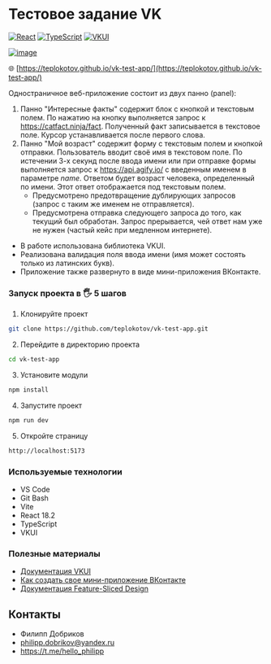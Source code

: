 # Тестовое задание VK
[![React](https://img.shields.io/badge/react-%2320232a.svg?style=for-the-badge&logo=react&logoColor=%2361DAFB)](https://react.dev/)
[![TypeScript](https://img.shields.io/badge/typescript-%23007ACC.svg?style=for-the-badge&logo=typescript&logoColor=white)](https://www.typescriptlang.org/)
[![VKUI](https://img.shields.io/badge/vkui-%23007ACC.svg?style=for-the-badge&logo=vkui&logoColor=white)](https://vkcom.github.io/VKUI/)

[![image](https://github.com/teplokotov/vk-test-app/assets/118915923/65d30fd6-ec08-409c-9b04-e88db24c278b)](https://teplokotov.github.io/is-test-app/)

🌐 [https://teplokotov.github.io/vk-test-app/](https://teplokotov.github.io/vk-test-app/)

Одностраничное веб-приложение состоит из двух панно (panel):

<ol>
	<li>Панно "Интересные факты" содержит блок с кнопкой и текстовым полем. По нажатию на кнопку выполняется запрос к <a href="https://catfact.ninja/fact" target="_blank">https://catfact.ninja/fact</a>. Полученный факт записывается в текстовое поле. Курсор устанавливается после первого слова.</li>
	<li>Панно "Мой возраст" содержит форму с текстовым полем и кнопкой отправки. Пользователь вводит своё имя в текстовом поле. По истечении 3-х секунд после ввода имени или при отправке формы выполняется запрос к <a href="https://api.agify.io/" target="_blank">https://api.agify.io/</a> с введенным именем в параметре <em>name</em>. Ответом будет возраст человека, определенный по имени. Этот ответ отображается под текстовым полем.<br>
	<ul>
		<li>Предусмотрено предотвращение дублирующих запросов (запрос с таким же именем не отправляется).</li>
		<li>Предусмотрена отправка следующего запроса до того, как текущий был обработан. Запрос прерывается, чей ответ нам уже не нужен (частый кейс при медленном интернете).</li>
	</ul>
	</li>
</ol>

<ul>
	<li>В работе использована библиотека VKUI.</li>
	<li>Реализована валидация поля ввода имени (имя может состоять только из латинских букв).</li>
	<li>Приложение также развернуто в виде мини-приложения ВКонтакте.</li>
</ul>

### Запуск проекта в 🖐 5 шагов
1. Клонируйте проект
```bash
git clone https://github.com/teplokotov/vk-test-app.git
```
2. Перейдите в директорию проекта
```bash
cd vk-test-app
```
3. Установите модули
```bash
npm install
```
4. Запустите проект
```bash
npm run dev
```
5. Откройте страницу
```bash
http://localhost:5173
```

### Используемые технологии
- VS Code
- Git Bash
- Vite
- React 18.2
- TypeScript
- VKUI

### Полезные материалы

- <a href="https://vkcom.github.io/VKUI/">Документация VKUI</a>
- <a href="https://dev.vk.com/ru/mini-apps/getting-started">Как создать свое мини-приложение ВКонтакте</a>
- <a href="https://feature-sliced.design/ru/">Документация Feature-Sliced Design</a>

## Контакты
- Филипп Добриков
- philipp.dobrikov@yandex.ru
- https://t.me/hello_philipp
